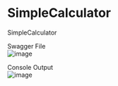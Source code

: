 # SimpleCalculator
SimpleCalculator

Swagger File
<br>
![image](https://user-images.githubusercontent.com/13828235/138814871-7cfd771d-f9fc-4831-a767-19b0db2adb68.png)

Console Output
<br>
![image](https://user-images.githubusercontent.com/13828235/138815039-c48256b8-7a6c-415f-ad43-9be775173c75.png)

